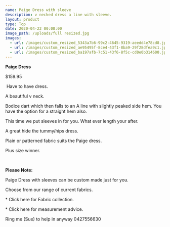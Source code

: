 ```yaml
---
name: Paige Dress with sleeve
description: v necked dress a line with sleeve.
layout: product
type: Top
date: 2020-04-22 00:00:00
image_path: /uploads/full resized.jpg
images:
  - url: /images/custom_resized_5343a7b6-99c2-4645-9319-aeedd4e78cd8.jpg
  - url: /images/custom_resized_ae95495f-8ce4-43f1-8ba9-29f28dfea9c1.jpg
  - url: /images/custom_resized_ba197afb-7c51-43f6-8f5c-cd0e0b314600.jpg
---
```


**Paige Dress&nbsp;**

$159.95

&nbsp;Have to have dress.

A beautiful v neck.

Bodice dart which then falls to an A line with slightly peaked side hem. You have the option for a straight hem also.

This time we put sleeves in for you. What ever length your after.

A great hide the tummy/hips dress.&nbsp;

Plain or patterned fabric suits the Paige dress.

Plus size winner.

&nbsp;

**Please Note:**

Paige Dress with sleeves can be custom made just for you.

Choose from our range of current fabrics.

\* Click here for Fabric collection.

\* Click here for measurement advice.

Ring me (Sue) to help in anyway 0427556630

&nbsp;